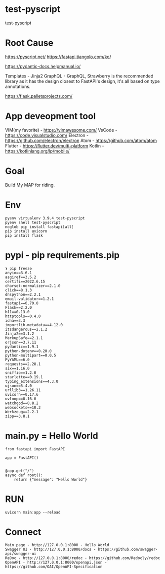 # test-pyscript
test-pyscript


# Root Cause
https://pyscript.net/
https://fastapi.tiangolo.com/ko/

https://pydantic-docs.helpmanual.io/

Templates - Jinja2 
GraphQL - GraphQL, Strawberry is the recommended library as it has the design closest to FastAPI's design, it's all based on type annotations.

https://flask.palletsprojects.com/


# App deveopment tool
VIM(my favorite) - https://vimawesome.com/
VsCode - https://code.visualstudio.com/
Electron - https://github.com/electron/electron
Atom - https://github.com/atom/atom
Flutter - https://flutter.dev/multi-platform
Kotlin - https://kotlinlang.org/lp/mobile/


# Goal
Build My MAP for riding.


# Env 
```
pyenv virtualenv 3.9.4 test-pyscript
pyenv shell test-pyscript
noglob pip install fastapi[all]
pip install uvicorn
pip install flask
```

# pypi - pip requirements.pip

```
❯ pip freeze
anyio==3.6.1
asgiref==3.5.2
certifi==2022.6.15
charset-normalizer==2.1.0
click==8.1.3
dnspython==2.2.1
email-validator==1.2.1
fastapi==0.79.0
Flask==2.2.0
h11==0.13.0
httptools==0.4.0
idna==3.3
importlib-metadata==4.12.0
itsdangerous==2.1.2
Jinja2==3.1.2
MarkupSafe==2.1.1
orjson==3.7.11
pydantic==1.9.1
python-dotenv==0.20.0
python-multipart==0.0.5
PyYAML==6.0
requests==2.28.1
six==1.16.0
sniffio==1.2.0
starlette==0.19.1
typing_extensions==4.3.0
ujson==5.4.0
urllib3==1.26.11
uvicorn==0.17.6
uvloop==0.16.0
watchgod==0.8.2
websockets==10.3
Werkzeug==2.2.1
zipp==3.8.1
```

# main.py = Hello World
```
from fastapi import FastAPI

app = FastAPI()


@app.get("/")
async def root():
    return {"message": "Hello World"}
```


# RUN
```
uvicorn main:app --reload
```

# Connect
```
Main page - http://127.0.0.1:8000 - Hello World
Swagger UI - http://127.0.0.1:8000/docs - https://github.com/swagger-api/swagger-ui
ReDoc - http://127.0.0.1:8000/redoc - https://github.com/Redocly/redoc
OpenAPI - http://127.0.0.1:8000/openapi.json - https://github.com/OAI/OpenAPI-Specification
```


